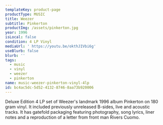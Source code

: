 ```yaml
---
templateKey: product-page
productType: MUSIC
title: Weezer
subtitle: Pinkerton
productImg: /assets/pinkerton.jpg
year: 1996
isLocal: false
condition: 4 LP Vinyl
mediaUrl: ' https://youtu.be/okthJIVbi6g'
useBlurb: false
blurb: ''
tags:
  - music
  - vinyl
  - weezer
  - pinkerton
name: music-weezer-pinkerton-vinyl-4lp
id: bc4ac5dc-5d52-4132-8746-8aa73b920006
---
```

Deluxe Edition 4 LP set of Weezer's landmark  1996 album Pinkerton on 180 gram vinyl. It included previously unreleased B-sides, live and acoustic tracks. It has gatefold packaging featuring photography, song lyrics, liner notes and a reproduction of a letter from front man Rivers Cuomo.
